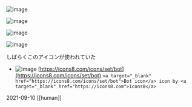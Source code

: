 
![image](https://gyazo.com/4cd6d3bfb0ca4eb929a49ed2da699e9a/thumb/1000)

![image](https://gyazo.com/c020b126d00326f78489c6026c2817fe/thumb/1000)

![image](https://gyazo.com/42bc8553d8f26429cc047376a07a792f/thumb/1000)

![image](https://gyazo.com/0f38304a9c0d7cc1922f12a3885a4af2/thumb/1000)

しばらくこのアイコンが使われていた
- ![image](https://gyazo.com/28e60b661e014a084303c67a83c7ea7f/thumb/1000)
[https://icons8.com/icons/set/bot](https://icons8.com/icons/set/bot)
`<a target="_blank" href="https://icons8.com/icons/set/bot">Bot icon</a> icon by <a target="_blank" href="https://icons8.com">Icons8</a>`

2021-09-10
[[human]]